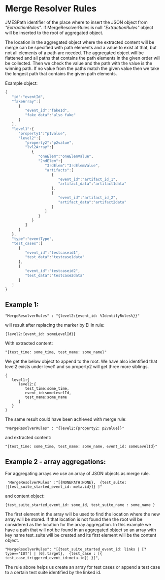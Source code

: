 # Merge Resolver Rules

JMESPath identifier of the place where to insert the JSON object from _"ExtractionRules"_. If MergeResolverRules is null _"ExtractionRules"_ object will be inserted to the root of aggregated object. 

The location in the aggregated object where the extracted content will be merge can be specified with path elements and a value to exist at that, but not all elements of a path are needed. The aggregated object will be flattened and all paths that contains the path elements in the given order will be collected. Then we check the value and the path with the value is the winning path. If no value from the paths match the given value then we take the longest path that contains the given path elements.

Example object:
```javaScript
{
   "id":"eventId",
   "fakeArray":[
      {
         "event_id":"fakeId",
         "fake_data":"also_fake"
      }
   ],
   "level1":{
      "property1":"p1value",
      "level2":{
         "property2":"p2value",
         "lvl2Array":[
            {
               "oneElem":"oneElemValue",
               "2ndElem":{
                  "3rdElem":"3rdElemValue",
                  "artifacts":[
                     {
                        "event_id":"artifact_id_1",
                        "artifact_data":"artifact1data"
                     },
                     {
                        "event_id":"artifact_id_2",
                        "artifact_data":"artifact2data"
                     }
                  ]
               }
            }
         ]
      }
   },
   "type":"eventType",
   "test_cases":[
      {
         "event_id":"testcaseid1",
         "test_data":"testcase1data"
      },
      {
         "event_id":"testcaseid2",
         "test_data":"testcase2data"
      }
   ]
}
```
## Example 1:

    "MergeResolverRules" : "{level2:{event_id: %IdentifyRules%}}"

will result after replacing the marker by EI in rule:

    {level2:{event_id: someLevelId}}

With extracted content:
    
    "{test_time: some_time, test_name: some_name}"

We get the below object to append to the root. We have also identified that level2 exists under level1 and so property2 will get three more siblings.

```
{
   level1:{
      level2:{
         test_time:some_time,
         event_id:someLevelId,
         test_name:some_name
      }
   }
}
```

The same result could have been achieved with merge rule:

    "MergeResolverRules" : "{level2:{property2: p2value}}"

and extracted content:

    "{test_time: some_time, test_name: some_name, event_id: someLevelId}"

## Example 2 - array aggregations:

For aggregating arrays we use an array of JSON objects as merge rule. 

     "MergeResolverRules" :"[{NONEPATH:NONE},  {test_suite: [{test_suite_started_event_id: meta.id}]} ]" 

and content object:

    {test_suite_started_event_id: some_id, test_suite_name : some_name }    

The first element in the array will be used to find the location where the new array will be stored. If that location is not found then the root will be considered as the location for the array aggregation. In this example we have a path that will not be found in an aggregated object so an array with key name test_suite will be created and its first element will be the content object.

    "MergeResolverRules": "[{test_suite_started_event_id: links | [?type=='IUT'] | [0].target},  {test_case : [{ test_case_triggered_event_id:meta.id}] }]",

The rule above helps us create an array for test cases or append a test case to a certain test suite identified by the linked id.

